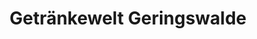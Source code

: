 ---
title: "Getränkewelt Geringswalde"
url: /geringswalde/getraenkewelt-geringswalde/
shop: Getränke
---